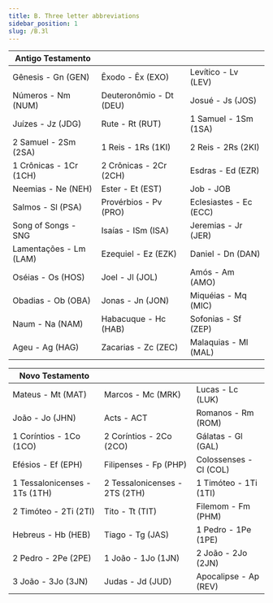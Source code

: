```yaml
---
title: B. Three letter abbreviations
sidebar_position: 1
slug: /B.3l
---
```




| Antigo Testamento      |                         |                        |
| ---------------------- | ----------------------- | ---------------------- |
| Gênesis - Gn (GEN)     | Êxodo - Êx (EXO)        | Levítico - Lv (LEV)    |
| Números - Nm (NUM)     | Deuteronômio - Dt (DEU) | Josué - Js (JOS)       |
| Juízes - Jz  (JDG)     | Rute - Rt (RUT)         | 1 Samuel - 1Sm (1SA)   |
| 2 Samuel - 2Sm (2SA)   | 1 Reis - 1Rs (1KI)      | 2 Reis - 2Rs (2KI)     |
| 1 Crônicas - 1Cr (1CH) | 2 Crônicas - 2Cr (2CH)  | Esdras - Ed (EZR)      |
| Neemias - Ne (NEH)     | Ester - Et  (EST)       | Job - JOB              |
| Salmos - Sl (PSA)      | Provérbios - Pv (PRO)   | Eclesiastes - Ec (ECC) |
| Song of Songs - SNG    | Isaías - ISm (ISA)      | Jeremias - Jr (JER)    |
| Lamentações - Lm (LAM) | Ezequiel - Ez (EZK)     | Daniel - Dn (DAN)      |
| Oséias - Os (HOS)      | Joel - Jl (JOL)         | Amós - Am (AMO)        |
| Obadias - Ob (OBA)     | Jonas - Jn (JON)        | Miquéias - Mq (MIC)    |
| Naum - Na (NAM)        | Habacuque - Hc (HAB)    | Sofonias - Sf (ZEP)    |
| Ageu - Ag   (HAG)      | Zacarias - Zc (ZEC)     | Malaquias - Ml (MAL)   |


| Novo Testamento               |                               |                        |
| ----------------------------- | ----------------------------- | ---------------------- |
| Mateus - Mt (MAT)             | Marcos - Mc  (MRK)            | Lucas - Lc (LUK)       |
| João - Jo (JHN)               | Acts - ACT                    | Romanos - Rm (ROM)     |
| 1 Coríntios - 1Co (1CO)       | 2 Coríntios - 2Co (2CO)       | Gálatas - Gl (GAL)     |
| Efésios - Ef (EPH)            | Filipenses - Fp (PHP)         | Colossenses - Cl (COL) |
| 1 Tessalonicenses - 1Ts (1TH) | 2 Tessalonicenses - 2TS (2TH) | 1 Timóteo - 1Ti  (1TI) |
| 2 Timóteo - 2Ti  (2TI)        | Tito - Tt  (TIT)              | Filemom - Fm (PHM)     |
| Hebreus - Hb (HEB)            | Tiago - Tg (JAS)              | 1 Pedro - 1Pe (1PE)    |
| 2 Pedro - 2Pe (2PE)           | 1 João - 1Jo (1JN)            | 2 João - 2Jo  (2JN)    |
| 3 João - 3Jo  (3JN)           | Judas - Jd (JUD)              | Apocalipse - Ap (REV)  |

